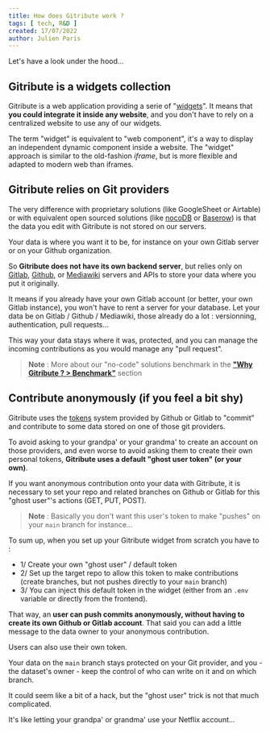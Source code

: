 ```yaml
---
title: How does Gitribute work ?
tags: [ tech, R&D ]
created: 17/07/2022
author: Julien Paris
---
```


Let's have a look under the hood...

## Gitribute is a widgets collection

Gitribute is a web application providing a serie of "[widgets](https://en.wikipedia.org/wiki/Web_widget)". It means that **you could integrate it inside any website**, and you don't have to rely on a centralized website to use any of our widgets.

The term "widget" is equivalent to "web component", it's a way to display an independent dynamic component inside a website. The "widget" approach is similar to the old-fashion _iframe_, but is more flexible and adapted to modern web than iframes.

## Gitribute relies on Git providers

The very difference with proprietary solutions (like GoogleSheet or Airtable) or with equivalent open sourced solutions (like [nocoDB](https://www.nocodb.com/) or [Baserow](https://baserow.io/)) is that the data you edit with Gitribute is not stored on our servers. 

Your data is where you want it to be, for instance on your own Gitlab server or on your Github organization.

So **Gitribute does not have its own backend server**, but relies only on [Gitlab](https://gitlab.com/), [Github](https://github.com/), or [Mediawiki](https://www.mediawiki.org/wiki/MediaWiki) servers and APIs to store your data where you put it originally. 

It means if you already have your own Gitlab account (or better, your own Gitlab instance), you won't have to rent a server for your database. Let your data be on Gitlab / Github / Mediawiki, those already do a lot : versionning, authentication, pull requests...

This way your data stays where it was, protected, and you can manage the incoming contributions as you would manage any "pull request".

> **Note** : More about our "no-code" solutions benchmark in the **["Why Gitribute ? > Benchmark"](/benchmark)** section

## Contribute anonymously (if you feel a bit shy)

Gitribute uses the [tokens](https://docs.gitlab.com/ee/user/profile/personal_access_tokens.html) system provided by Github or Gitlab to "commit" and contribute to some data stored on one of those git providers.

To avoid asking to your grandpa' or your grandma' to create an account on those providers, and even worse to avoid asking them to create their own personal tokens, **Gitribute uses a default "ghost user token" (or your own)**.

If you want anonymous contribution onto your data with Gitribute, it is necessary to set your repo and related branches on Github or Gitlab for this "ghost user"'s actions (GET, PUT, POST). 

> **Note** : Basically you don't want this user's token to make "pushes" on your `main` branch for instance...

To sum up, when you set up your Gitribute widget from scratch you have to :

- 1/ Create your own "ghost user" / default token
- 2/ Set up the target repo to allow this token to make contributions (create branches, but not pushes directly to your `main` branch)
- 3/ You can inject this default token in the widget (either from an `.env` variable or directly from the frontend).

That way, an **user can push commits anonymously, without having to create its own Github or Gitlab account**. That said you can add a little message to the data owner to your anonymous contribution.

Users can also use their own token.

Your data on the `main` branch stays protected on your Git provider, and you - the dataset's owner - keep the control of who can write on it and on which branch.

It could seem like a bit of a hack, but the "ghost user" trick is not that much complicated.

It's like letting your grandpa' or grandma' use your Netflix account...
